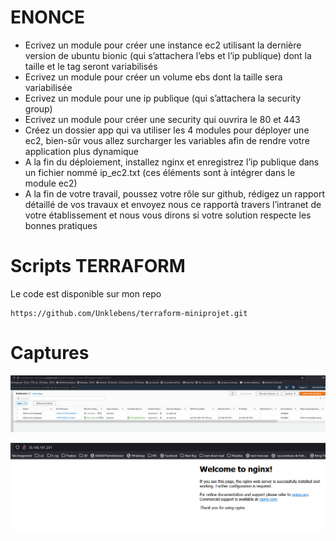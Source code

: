 # ENONCE

- Ecrivez un module pour créer une instance ec2 utilisant la dernière version de ubuntu bionic (qui s’attachera l’ebs et l’ip publique) dont la taille et le tag seront variabilisés
- Ecrivez un module pour créer un volume ebs dont la taille sera variabilisée
- Ecrivez un module pour une ip publique (qui s’attachera la security group)
- Ecrivez un module pour créer une security qui ouvrira le 80 et 443
- Créez un dossier app qui va utiliser les 4 modules pour déployer une ec2, bien-sûr vous allez surcharger les variables afin de rendre votre application plus dynamique
- A la fin du déploiement, installez nginx et enregistrez l’ip publique dans un fichier nommé ip_ec2.txt (ces éléments sont à intégrer dans le module ec2)
- A la fin de votre travail, poussez votre rôle sur github, rédigez un rapport détaillé de vos travaux et envoyez nous ce rapportà travers l’intranet de votre établissement et nous vous dirons si votre solution respecte les bonnes pratiques


# Scripts TERRAFORM

Le code est disponible sur mon repo 

	https://github.com/Unklebens/terraform-miniprojet.git


# Captures

![Screenshot](https://github.com/Unklebens/terraform-miniprojet/blob/main/asset/instance.PNG)



![Screenshot](https://github.com/Unklebens/terraform-miniprojet/blob/main/asset/nginx.PNG)





